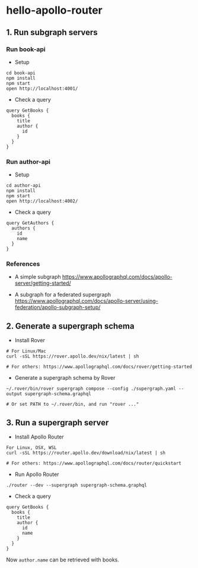 # hello-apollo-router

## 1. Run subgraph servers

### Run book-api

- Setup

```
cd book-api
npm install
npm start
open http://localhost:4001/
```

- Check a query

```
query GetBooks {
  books {
    title
    author {
      id
    }
  }
}
```

### Run author-api

- Setup

```
cd author-api
npm install
npm start
open http://localhost:4002/
```

- Check a query

```
query GetAuthors {
  authors {
    id
    name
  }
}
```

### References

- A simple subgraph
https://www.apollographql.com/docs/apollo-server/getting-started/

- A subgraph for a federated supergraph
https://www.apollographql.com/docs/apollo-server/using-federation/apollo-subgraph-setup/

## 2. Generate a supergraph schema

- Install Rover

```
# For Linux/Mac
curl -sSL https://rover.apollo.dev/nix/latest | sh

# For others: https://www.apollographql.com/docs/rover/getting-started
```

- Generate a supergraph schema by Rover

```
~/.rover/bin/rover supergraph compose --config ./supergraph.yaml --output supergraph-schema.graphql

# Or set PATH to ~/.rover/bin, and run "rover ..."
```

## 3. Run a supergraph server

- Install Apollo Router

```
For Linux, OSX, WSL
curl -sSL https://router.apollo.dev/download/nix/latest | sh

# For others: https://www.apollographql.com/docs/router/quickstart
```

- Run Apollo Router

```
./router --dev --supergraph supergraph-schema.graphql
```

- Check a query

```
query GetBooks {
  books {
    title
    author {
      id
      name
    }
  }
}
```

Now `author.name` can be retrieved with books.